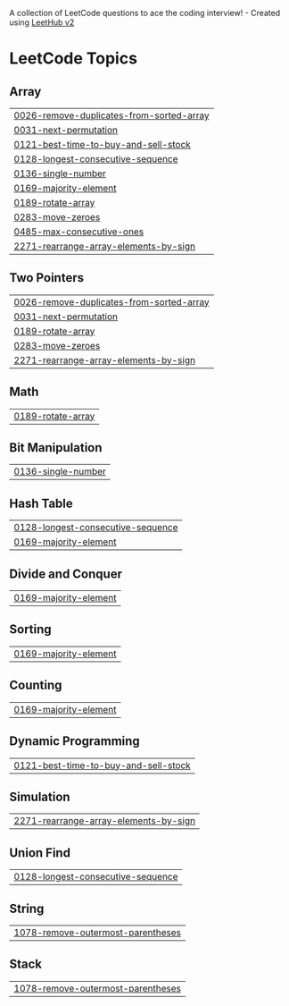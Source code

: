 A collection of LeetCode questions to ace the coding interview! - Created using [LeetHub v2](https://github.com/arunbhardwaj/LeetHub-2.0)
<!---LeetCode Topics Start-->
# LeetCode Topics
## Array
|  |
| ------- |
| [0026-remove-duplicates-from-sorted-array](https://github.com/rahul0185/leetcodings/tree/master/0026-remove-duplicates-from-sorted-array) |
| [0031-next-permutation](https://github.com/rahul0185/leetcodings/tree/master/0031-next-permutation) |
| [0121-best-time-to-buy-and-sell-stock](https://github.com/rahul0185/leetcodings/tree/master/0121-best-time-to-buy-and-sell-stock) |
| [0128-longest-consecutive-sequence](https://github.com/rahul0185/leetcodings/tree/master/0128-longest-consecutive-sequence) |
| [0136-single-number](https://github.com/rahul0185/leetcodings/tree/master/0136-single-number) |
| [0169-majority-element](https://github.com/rahul0185/leetcodings/tree/master/0169-majority-element) |
| [0189-rotate-array](https://github.com/rahul0185/leetcodings/tree/master/0189-rotate-array) |
| [0283-move-zeroes](https://github.com/rahul0185/leetcodings/tree/master/0283-move-zeroes) |
| [0485-max-consecutive-ones](https://github.com/rahul0185/leetcodings/tree/master/0485-max-consecutive-ones) |
| [2271-rearrange-array-elements-by-sign](https://github.com/rahul0185/leetcodings/tree/master/2271-rearrange-array-elements-by-sign) |
## Two Pointers
|  |
| ------- |
| [0026-remove-duplicates-from-sorted-array](https://github.com/rahul0185/leetcodings/tree/master/0026-remove-duplicates-from-sorted-array) |
| [0031-next-permutation](https://github.com/rahul0185/leetcodings/tree/master/0031-next-permutation) |
| [0189-rotate-array](https://github.com/rahul0185/leetcodings/tree/master/0189-rotate-array) |
| [0283-move-zeroes](https://github.com/rahul0185/leetcodings/tree/master/0283-move-zeroes) |
| [2271-rearrange-array-elements-by-sign](https://github.com/rahul0185/leetcodings/tree/master/2271-rearrange-array-elements-by-sign) |
## Math
|  |
| ------- |
| [0189-rotate-array](https://github.com/rahul0185/leetcodings/tree/master/0189-rotate-array) |
## Bit Manipulation
|  |
| ------- |
| [0136-single-number](https://github.com/rahul0185/leetcodings/tree/master/0136-single-number) |
## Hash Table
|  |
| ------- |
| [0128-longest-consecutive-sequence](https://github.com/rahul0185/leetcodings/tree/master/0128-longest-consecutive-sequence) |
| [0169-majority-element](https://github.com/rahul0185/leetcodings/tree/master/0169-majority-element) |
## Divide and Conquer
|  |
| ------- |
| [0169-majority-element](https://github.com/rahul0185/leetcodings/tree/master/0169-majority-element) |
## Sorting
|  |
| ------- |
| [0169-majority-element](https://github.com/rahul0185/leetcodings/tree/master/0169-majority-element) |
## Counting
|  |
| ------- |
| [0169-majority-element](https://github.com/rahul0185/leetcodings/tree/master/0169-majority-element) |
## Dynamic Programming
|  |
| ------- |
| [0121-best-time-to-buy-and-sell-stock](https://github.com/rahul0185/leetcodings/tree/master/0121-best-time-to-buy-and-sell-stock) |
## Simulation
|  |
| ------- |
| [2271-rearrange-array-elements-by-sign](https://github.com/rahul0185/leetcodings/tree/master/2271-rearrange-array-elements-by-sign) |
## Union Find
|  |
| ------- |
| [0128-longest-consecutive-sequence](https://github.com/rahul0185/leetcodings/tree/master/0128-longest-consecutive-sequence) |
## String
|  |
| ------- |
| [1078-remove-outermost-parentheses](https://github.com/rahul0185/leetcodings/tree/master/1078-remove-outermost-parentheses) |
## Stack
|  |
| ------- |
| [1078-remove-outermost-parentheses](https://github.com/rahul0185/leetcodings/tree/master/1078-remove-outermost-parentheses) |
<!---LeetCode Topics End-->